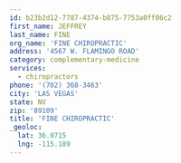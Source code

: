 ```yaml
---
id: b23b2d12-7787-4374-b875-7753a0ff06c2
first_name: JEFFREY
last_name: FINE
org_name: 'FINE CHIROPRACTIC'
address: '4567 W. FLAMINGO ROAD'
category: complementary-medicine
services:
  - chiropractors
phone: '(702) 368-3463'
city: 'LAS VEGAS'
state: NV
zip: '89109'
title: 'FINE CHIROPRACTIC'
_geoloc:
  lat: 36.0715
  lng: -115.189
---
```

